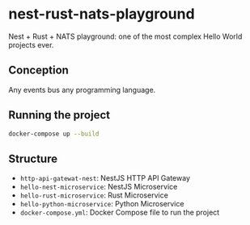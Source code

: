 # nest-rust-nats-playground

Nest + Rust + NATS playground: one of the most complex Hello World projects ever.

## Conception

Any events bus any programming language.

## Running the project

```bash
docker-compose up --build
```

## Structure
- `http-api-gatewat-nest`: NestJS HTTP API Gateway
- `hello-nest-microservice`: NestJS Microservice
- `hello-rust-microservice`: Rust Microservice
- `hello-python-microservice`: Python Microservice
- `docker-compose.yml`: Docker Compose file to run the project
